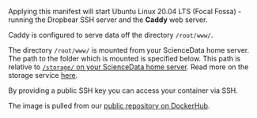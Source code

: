 Applying this manifest will start Ubuntu Linux 20.04 LTS (Focal Fossa) - running the Dropbear SSH server and the **Caddy** web server.

Caddy is configured to serve data off the directory `/root/www/`.

The directory `/root/www/` is mounted from your ScienceData home server. The path to the folder which is mounted is specified below. This path is relative to [`/storage/` on your ScienceData home server](/storage/). Read more on the storage service [here](https://sciencedata.dk/sites/developer/ManagingFiles/index#storage).

By providing a public SSH key you can access your container via SSH.

The image is pulled from our [public repository on DockerHub](https://hub.docker.com/r/sciencedata/ubuntu_focal_caddy_sciencedata).


